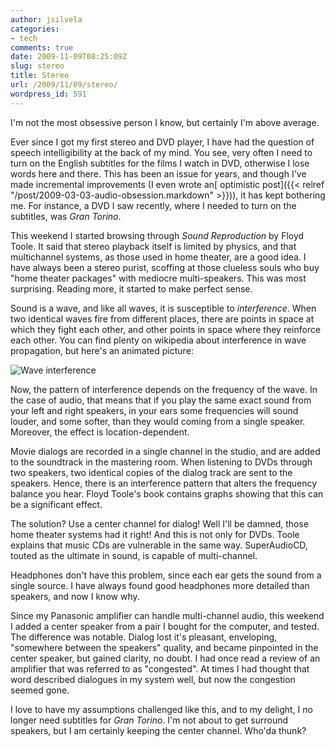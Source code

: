 ```yaml
---
author: jsilvela
categories:
- tech
comments: true
date: 2009-11-09T08:25:09Z
slug: stereo
title: Stereo
url: /2009/11/09/stereo/
wordpress_id: 591
---
```


I'm not the most obsessive person I know, but certainly I'm above average.

Ever since I got my first stereo and DVD player, I have had the question of speech intelligibility at the back of my mind. You see, very often I need to turn on the English subtitles for the films I watch in DVD, otherwise I lose words here and there. This has been an issue for years, and though I've made incremental improvements (I even wrote an[ optimistic post]({{< relref "/post/2009-03-03-audio-obsession.markdown" >}})), it has kept bothering me.
For instance, a DVD I saw recently, where I needed to turn on the subtitles, was _Gran Torino_.

This weekend I started browsing through _Sound Reproduction_ by Floyd Toole.
It said that stereo playback itself is limited by physics, and that multichannel systems, as those used in home theater, are a good idea. I have always been a stereo purist, scoffing at those clueless souls who buy "home theater packages" with mediocre multi-speakers.  This was most surprising. Reading more, it started to make perfect sense.

Sound is a wave, and like all waves, it is susceptible to _interference_. When two identical waves fire from different places, there are points in space at which they fight each other, and other points in space where they reinforce each other.
You can find plenty on wikipedia about interference in wave propagation, but here's an animated picture:

![Wave interference](http://upload.wikimedia.org/wikipedia/commons/2/2c/Two_sources_interference.gif)

Now, the pattern of interference depends on the frequency of the wave. In the case of audio, that means that if you play the same exact sound from your left and right speakers, in your ears some frequencies will sound louder, and some softer, than they would coming from a single speaker. Moreover, the effect is location-dependent.

Movie dialogs are recorded in a single channel in the studio, and are added to the soundtrack in the mastering room. When listening to DVDs through two speakers, two identical copies of the dialog track are sent to the speakers. Hence, there is an interference pattern that alters the frequency balance you hear. Floyd Toole's book contains graphs showing that this can be a significant effect.

The solution? Use a center channel for dialog! Well I'll be damned, those home theater systems had it right! And this is not only for DVDs. Toole explains that music CDs are vulnerable in the same way. SuperAudioCD, touted as the ultimate in sound, is capable of multi-channel.

Headphones don't have this problem, since each ear gets the sound from a single source. I have always found good headphones more detailed than speakers, and now I know why.

Since my Panasonic amplifier can handle multi-channel audio, this weekend I added a center speaker from a pair I bought for the computer, and tested. The difference was notable. Dialog lost it's pleasant, enveloping, "somewhere between the speakers" quality, and became pinpointed in the center speaker, but gained clarity, no doubt. I had once read a review of an amplifier that was referred to as "congested". At times I had thought that word described dialogues in my system well, but now the congestion seemed gone.

I love to have my assumptions challenged like this, and to my delight, I no longer need subtitles for _Gran Torino_. I'm not about to get surround speakers, but I am certainly keeping the center channel. Who'da thunk?
